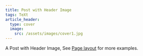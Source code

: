 ```yaml
---
title: Post with Header Image
tags: TeXt
article_header:
  type: cover
  image:
    src: /assets/images/cover1.jpg
---
```


A Post with Header Image, See [Page layout](https://tianqi.name/jekyll-TeXt-theme/samples.html#page-layout) for more examples.

<!--more-->